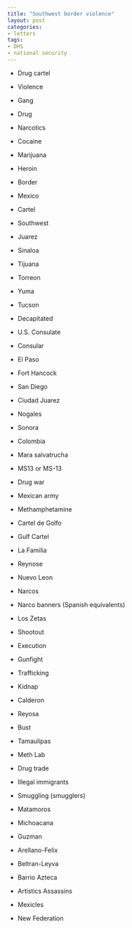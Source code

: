 ```yaml
---
title: "Southwest border violence"
layout: post
categories:
- letters
tags:
- DHS
- national security
---
```


- Drug cartel

- Violence

- Gang

- Drug

- Narcotics

- Cocaine

- Marijuana

- Heroin

- Border

- Mexico

- Cartel

- Southwest

- Juarez

- Sinaloa

- Tijuana

- Torreon

- Yuma

- Tucson

- Decapitated

- U.S. Consulate

- Consular

- El Paso

- Fort Hancock

- San Diego

- Ciudad Juarez

- Nogales

- Sonora

- Colombia

- Mara salvatrucha

- MS13 or MS-13

- Drug war

- Mexican army

- Methamphetamine

- Cartel de Golfo

- Gulf Cartel

- La Familia

- Reynose

- Nuevo Leon

- Narcos

- Narco banners (Spanish equivalents)

- Los Zetas

- Shootout

- Execution

- Gunfight

- Trafficking

- Kidnap

- Calderon

- Reyosa

- Bust

- Tamaulipas

- Meth Lab

- Drug trade

- Illegal immigrants

- Smuggling (smugglers)

- Matamoros

- Michoacana

- Guzman

- Arellano-Felix

- Beltran-Leyva

- Barrio Azteca

- Artistics Assassins

- Mexicles

- New Federation

